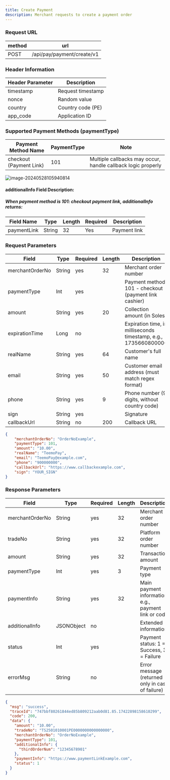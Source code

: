 ```yaml
---
title: Create Payment
description: Merchant requests to create a payment order
---
```


### Request URL

| method | url                        |
| ------ | -------------------------- |
| POST   | /api/pay/payment/create/v1 |

### Header Information

| Header Parameter | Description       |
| ---------------- |-------------------|
| timestamp        | Request timestamp |
| nonce            | Random value      |
| country          | Country code (PE) |
| app_code         | Application ID    |

### Supported Payment Methods (paymentType)

| Payment Method Name     | PaymentType | Note                                                         |
| ----------------------- | ----------- | ------------------------------------------------------------ |
| checkout (Payment Link) | 101         | Multiple callbacks may occur, handle callback logic properly |

![image-20240528105940814](https://image.xiwu.me/2024/903d077857edfdec8deee35a455587f4.png)

#### additionalInfo Field Description:

##### When payment method is 101: checkout payment link, additionalInfo returns:

| Field Name  | Type   | Length | Required | Description  |
| ----------- | ------ | ------ | -------- | ------------ |
| paymentLink | String | 32     | Yes      | Payment link |

#####

### Request Parameters

| Field           | Type   | Required | Length | Description                                                               |
| --------------- | ------ | -------- | ------ | ------------------------------------------------------------------------- |
| merchantOrderNo | String | yes      | 32     | Merchant order number                                                     |
| paymentType     | Int    | yes      |        | Payment method: 101 - checkout (payment link cashier)                     |
| amount          | String | yes      | 20     | Collection amount (in Soles)                                              |
| expirationTime  | Long   | no       |        | Expiration time, in milliseconds timestamp, e.g., 1735660800000           |
| realName        | String | yes      | 64     | Customer's full name                                                      |
| email           | String | yes      | 50     | Customer email address (must match regex format)                          |
| phone           | String | yes      | 9      | Phone number (9 digits, without country code)                             |
| sign            | String | yes      |        | Signature                                                                 |
| callbackUrl     | String | no       | 200    | Callback URL                                                              |

```json title="Request Example"
{
    "merchantOrderNo": "OrderNoExample",
    "paymentType": 101,
    "amount": "10.00",
    "realName": "TeemoPay",
    "email": "TeemoPay@example.com",
    "phone": "900000000",
    "callbackUrl": "https://www.callbackexample.com",
    "sign": "YOUR_SIGN"
}
```

### Response Parameters

| Field           | Type       | Required | Length | Description                                          |
| --------------- | ---------- | -------- | ------ | ---------------------------------------------------- |
| merchantOrderNo | String     | yes      | 32     | Merchant order number                                |
| tradeNo         | String     | yes      | 32     | Platform order number                                |
| amount          | String     | yes      | 32     | Transaction amount                                   |
| paymentType     | Int        | yes      | 3      | Payment type                                         |
| paymentInfo     | String     | yes      | 32     | Main payment information, e.g., payment link or code |
| additionalInfo  | JSONObject | no       |        | Extended information                                 |
| status          | Int        | yes      |        | Payment status: 1 = Success, 3 = Failure             |
| errorMsg        | String     | no       |        | Error message (returned only in case of failure)     |


```json title="Response Example"
{
  "msg": "success",
  "traceId": "747bbf80261844ed85b809212aab0d81.85.17422898158610299",
  "code": 200,
  "data": {
    "amount": "10.00",
    "tradeNo": "TS2501010001PE0000000000000000",
    "merchantOrderNo": "OrderNoExample",
    "paymentType": 101,
    "additionalInfo": {
      "thirdOrderNum": "12345678901"
    },
    "paymentInfo": "https://www.paymentLinkExample.com",
    "status": 1
  }
}

```
